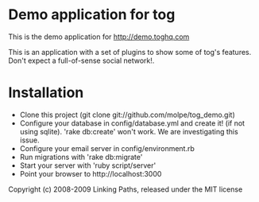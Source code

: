 Demo application for tog
========================

This is the demo application for http://demo.toghq.com

This is an application with a set of plugins to show some of tog's features. Don't expect a full-of-sense social network!.


Installation
============

* Clone this project (git clone git://github.com/molpe/tog_demo.git)
* Configure your database in config/database.yml and create it! (if not using sqlite). 'rake db:create' won't work. We are investigating this issue.
* Configure your email server in config/environment.rb
* Run migrations with 'rake db:migrate'
* Start your server with 'ruby script/server'
* Point your browser to http://localhost:3000

Copyright (c) 2008-2009 Linking Paths, released under the MIT license